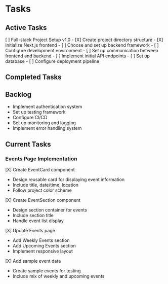 # Tasks

## Active Tasks

[ ] Full-stack Project Setup v1.0 - [X] Create project directory structure - [X] Initialize Next.js frontend - [ ] Choose and set up backend framework - [ ] Configure development environment - [ ] Set up communication between frontend and backend - [ ] Implement initial API endpoints - [ ] Set up database - [ ] Configure deployment pipeline

## Completed Tasks

## Backlog

- Implement authentication system
- Set up testing framework
- Configure CI/CD
- Set up monitoring and logging
- Implement error handling system

## Current Tasks

### Events Page Implementation

[X] Create EventCard component

- Design reusable card for displaying event information
- Include title, date/time, location
- Follow project color scheme

[X] Create EventSection component

- Design section container for events
- Include section title
- Handle event list display

[X] Update Events page

- Add Weekly Events section
- Add Upcoming Events section
- Implement responsive layout

[X] Add sample event data

- Create sample events for testing
- Include mix of weekly and upcoming events
